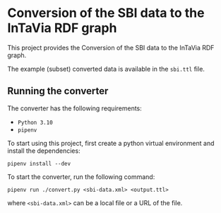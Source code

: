 # Conversion of the SBI data to the InTaVia RDF graph

This project provides the Conversion of the SBI data to the InTaVia RDF graph.

The example (subset) converted data is available in the `sbi.ttl` file.

## Running the converter

The converter has the following requirements:

- `Python 3.10`
- `pipenv`

To start using this project, first create a python virtual environment and install the dependencies:

    pipenv install --dev

To start the converter, run the following command:

    pipenv run ./convert.py <sbi-data.xml> <output.ttl>

where `<sbi-data.xml>` can be a local file or a URL of the file.
